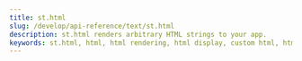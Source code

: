 ```yaml
---
title: st.html
slug: /develop/api-reference/text/st.html
description: st.html renders arbitrary HTML strings to your app.
keywords: st.html, html, html rendering, html display, custom html, html strings, web content, html elements, raw html
---
```


<Autofunction function="streamlit.html" />
